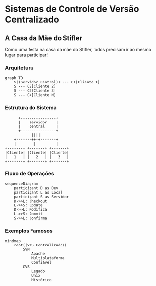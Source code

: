 # Sistemas de Controle de Versão Centralizado

## A Casa da Mãe do Stifler

Como uma festa na casa da mãe do Stifler, todos precisam ir ao mesmo lugar para participar!

### Arquitetura

```mermaid
graph TD
    S((Servidor Central)) --- C1[Cliente 1]
    S --- C2[Cliente 2]
    S --- C3[Cliente 3]
    S --- C4[Cliente N]
```

### Estrutura do Sistema
```ascii
      +----------------+
      |    Servidor    |
      |    Central     |
      +----------------+
            ||||
    +-------++-+-------+
    |        |         |
+-------+ +-------+ +-------+
|Cliente| |Cliente| |Cliente|
|   1   | |   2   | |   3   |
+-------+ +-------+ +-------+
```

### Fluxo de Operações
```mermaid
sequenceDiagram
    participant D as Dev
    participant L as Local
    participant S as Servidor
    D->>L: Checkout
    L->>S: Update
    D->>L: Modifica
    L->>S: Commit
    S->>L: Confirma
```

### Exemplos Famosos
```mermaid
mindmap
    root((VCS Centralizado))
        SVN
            Apache
            Multiplataforma
            Confiável
        CVS
            Legado
            Unix
            Histórico
```